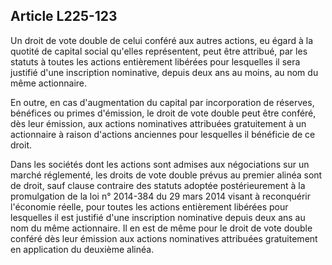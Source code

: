 Article L225-123
----
Un droit de vote double de celui conféré aux autres actions, eu égard à la
quotité de capital social qu'elles représentent, peut être attribué, par les
statuts à toutes les actions entièrement libérées pour lesquelles il sera
justifié d'une inscription nominative, depuis deux ans au moins, au nom du même
actionnaire.

En outre, en cas d'augmentation du capital par incorporation de réserves,
bénéfices ou primes d'émission, le droit de vote double peut être conféré, dès
leur émission, aux actions nominatives attribuées gratuitement à un actionnaire
à raison d'actions anciennes pour lesquelles il bénéficie de ce droit.

Dans les sociétés dont les actions sont admises aux négociations sur un marché
réglementé, les droits de vote double prévus au premier alinéa sont de droit,
sauf clause contraire des statuts adoptée postérieurement à la promulgation de
la loi n° 2014-384 du 29 mars 2014 visant à reconquérir l'économie réelle, pour
toutes les actions entièrement libérées pour lesquelles il est justifié d'une
inscription nominative depuis deux ans au nom du même actionnaire. Il en est de
même pour le droit de vote double conféré dès leur émission aux actions
nominatives attribuées gratuitement en application du deuxième alinéa.
